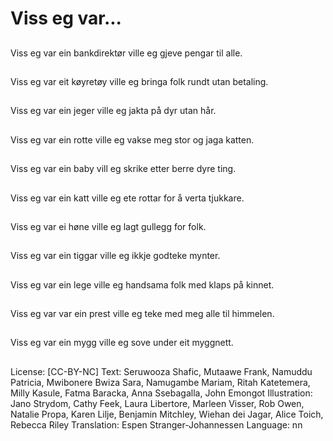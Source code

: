 # Viss eg var...

##
Viss eg var ein bankdirektør ville eg gjeve pengar til alle.

##
Viss eg var eit køyretøy ville eg bringa folk rundt utan betaling.

##
Viss eg var ein jeger ville eg jakta på dyr utan hår.

##
Viss eg var ein rotte ville eg vakse meg stor og jaga katten.

##
Viss eg var ein baby vill eg skrike etter berre dyre ting.

##
Viss eg var ein katt ville eg ete rottar for å verta tjukkare. 

##
Viss eg var ei høne ville eg lagt gullegg for folk.

##
Viss eg var ein tiggar ville eg ikkje godteke mynter.

##
Viss eg var ein lege ville eg handsama folk med klaps på kinnet.

##
Viss eg var var ein prest ville eg teke med meg alle til himmelen.

##
Viss eg var ein mygg ville eg sove under eit myggnett.

##
 License: [CC-BY-NC]
 Text: Seruwooza Shafic, Mutaawe Frank, Namuddu Patricia, Mwibonere Bwiza Sara, Namugambe Mariam, Ritah Katetemera, Milly Kasule, Fatma Baracka, Anna Ssebagalla, John Emongot
 Illustration: Jano Strydom, Cathy Feek, Laura Libertore, Marleen Visser, Rob Owen, Natalie Propa, Karen Lilje, Benjamin Mitchley, Wiehan dei Jagar, Alice Toich, Rebecca Riley
 Translation: Espen Stranger-Johannessen
 Language: nn
